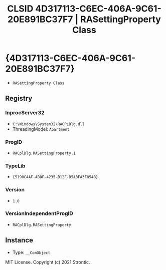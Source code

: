 ﻿---
title: "CLSID 4D317113-C6EC-406A-9C61-20E891BC37F7 | RASettingProperty Class"
excerpt: What is COM-Object CLSID 4D317113-C6EC-406A-9C61-20E891BC37F7?
---

# {4D317113-C6EC-406A-9C61-20E891BC37F7}

* `RASettingProperty Class`

## Registry


### InprocServer32

* `C:\Windows\System32\RACPLDlg.dll`
* ThreadingModel: `Apartment`

### ProgID

* `RACplDlg.RASettingProperty.1`

### TypeLib

* `{5190C4AF-AB0F-4235-B12F-D5A8FA3F854B}`

### Version

* `1.0`

### VersionIndependentProgID

* `RACplDlg.RASettingProperty`

## Instance

* Type: `__ComObject`

MIT License. Copyright (c) 2021 Strontic.


